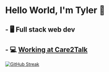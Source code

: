 # Hello World, I'm Tyler 👋


  ## - :desktop_computer: Full stack web dev
  ## - :computer: [Working at Care2Talk](https://care2talk.io)


[![GitHub Streak](https://streak-stats.demolab.com?user=tylerkibble&theme=tokyonight&hide_border=true&date_format=M%20j%5B%2C%20Y%5D&mode=weekly&ring=E7321A9A&fire=1E41DD)](https://git.io/streak-stats)
##
